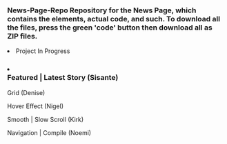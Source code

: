 <h3>News-Page-Repo
Repository for the News Page, which contains the elements, actual code, and such. To download all the files,  press the green 'code' button then download all as ZIP files.</h3>

<li> Project In Progress </li>

<h3><li></li>Featured | Latest Story (Sisante)</h3></li>

Grid (Denise)

Hover Effect (Nigel)

Smooth | Slow Scroll (Kirk)

Navigation | Compile (Noemi)
